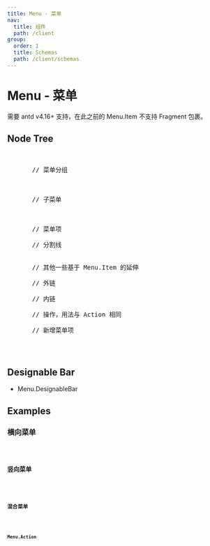 ```yaml
---
title: Menu - 菜单
nav:
  title: 组件
  path: /client
group:
  order: 1
  title: Schemas
  path: /client/schemas
---
```


# Menu - 菜单

需要 antd v4.16+ 支持，在此之前的 Menu.Item 不支持 Fragment 包裹。

## Node Tree

<pre lang="tsx">
<Menu>
  // 菜单分组
  <Menu.ItemGroup>
    <Menu.Item/>
  </Menu.ItemGroup>
  // 子菜单
  <Menu.SubMenu>
    <Menu.Item/>
  </Menu.SubMenu>
  // 菜单项
  <Menu.Item/>
  // 分割线
  <Menu.Divider/>

  // 其他一些基于 Menu.Item 的延伸

  // 外链
  <Menu.URL/>
  // 内链
  <Menu.Link/>
  // 操作，用法与 Action 相同
  <Menu.Action/>
  // 新增菜单项
  <Menu.AddNew/>
</Menu>
</pre>

## Designable Bar

- Menu.DesignableBar

## Examples

### 横向菜单

<code src="./demos/demo1.tsx"/>

### 竖向菜单

<code src="./demos/demo2.tsx"/>

### 混合菜单

<code src="./demos/demo4.tsx"/>

### Menu.Action

<code src="./demos/demo3.tsx"/>
